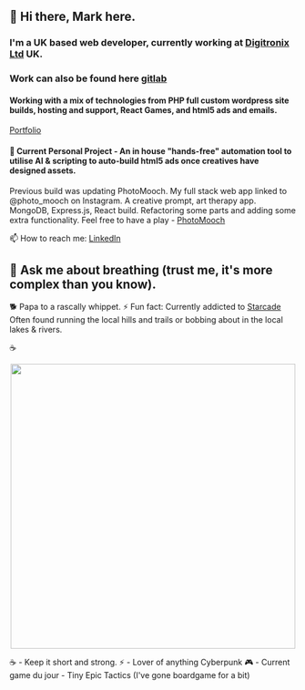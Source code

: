 
## 👋 Hi there, Mark here.
  
### I'm a UK based web developer, currently working at [Digitronix Ltd](https://www.digitronix.co.uk) UK. 
### Work can also be found here [gitlab](https://gitlab.com/mark.i)
#### Working with a mix of technologies from PHP full custom wordpress site builds, hosting and support, React Games, and html5 ads and emails.

[Portfolio](https://m-ivkovic-dev-portfolio.onrender.com/)

#### 🔭 Current Personal Project - An in house "hands-free" automation tool to utilise AI & scripting to auto-build html5 ads once creatives have designed assets.

Previous build was updating PhotoMooch. My full stack web app linked to @photo_mooch on Instagram. A creative prompt, art therapy app. MongoDB, Express.js, React build. Refactoring some parts and adding some extra functionality. 
Feel free to have a play - <a href="https://photomooch.onrender.com/">PhotoMooch</a>

📫 How to reach me: [LinkedIn](https://www.linkedin.com/in/mark-ivkovic-68822474/)

## 💬 Ask me about breathing (trust me, it's more complex than you know).

🐕 Papa to a rascally whippet. 
⚡ Fun fact: Currently addicted to [Starcade](https://www.youtube.com/@starcade6611)
Often found running the local hills and trails or bobbing about in the local lakes & rivers.

☕️
<p align="center">
  <img src="https://images.unsplash.com/photo-1515335352276-2fa88c590bb3?ixlib=rb-4.0.3&ixid=MnwxMjA3fDB8MHxwaG90by1wYWdlfHx8fGVufDB8fHx8&auto=format&fit=crop&w=687&q=80" height="500px">
</p>
☕️ - Keep it short and strong.
⚡ - Lover of anything Cyberpunk
🎮 - Current game du jour - Tiny Epic Tactics (I've gone boardgame for a bit)


<!--
**whippet-code/whippet-code** is a ✨ _special_ ✨ repository because its `README.md` (this file) appears on your GitHub profile.

Here are some ideas to get you started:

- 🔭 I’m currently working on ...
- 🌱 I’m currently learning ...
- 👯 I’m looking to collaborate on ...
- 🤔 I’m looking for help with ...
- 💬 Ask me about ...
- 📫 How to reach me: ...
- 😄 Pronouns: ...
- ⚡ Fun fact: ...
-->

